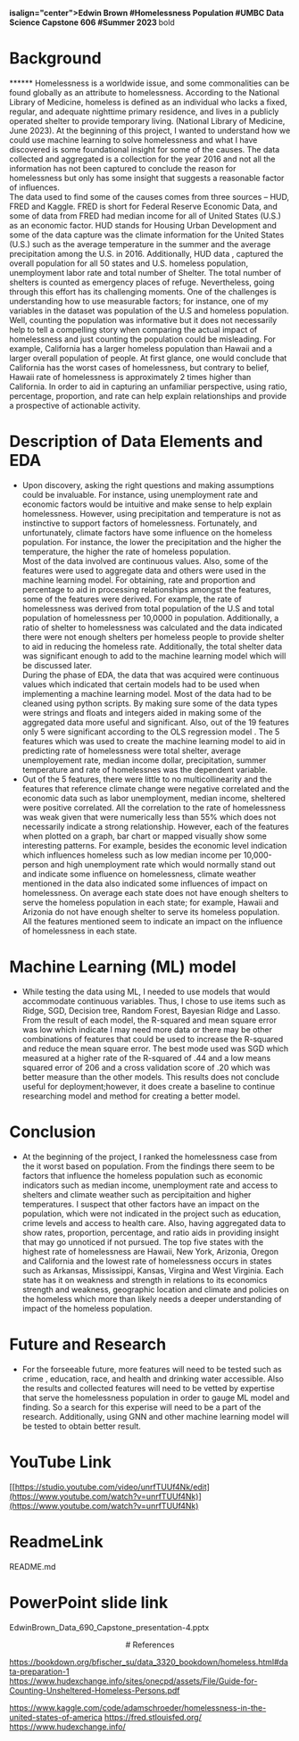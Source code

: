  
<p><strong>isalign="center">Edwin Brown 
#Homelessness Population 
#UMBC Data Science Capstone 606 
#Summer 2023 </strong>bold</p>
 
# Background 
****** Homelessness is a worldwide issue, and some commonalities can be found globally as an attribute to homelessness. According to the National Library of Medicine, homeless is defined as an individual who lacks a fixed, regular, and adequate nighttime primary residence, and lives in a publicly operated shelter to provide temporary living. (National Library of Medicine, June 2023).  At the beginning of this project, I wanted to understand how we could use machine learning to solve homelessness and what I have discovered is some foundational insight for some of the causes.   The data collected and aggregated is a collection for the year 2016 and not all the information has not been captured to   conclude the reason for homelessness but only has some insight that suggests a reasonable factor of influences.   
The data used to find some of the causes comes from three sources – HUD, FRED and Kaggle. FRED is short for Federal Reserve Economic Data, and some of data from FRED had median income for all of United States (U.S.)  as an economic factor. HUD stands for Housing Urban Development and some of the data capture was the climate information for the United States (U.S.) such as the average temperature in the summer and the average precipitation among the U.S. in 2016.  Additionally, HUD data , captured the overall population for all 50 states and U.S.  homeless population, unemployment labor rate and total number of Shelter. The total number of shelters is counted as emergency places of refuge. 
Nevertheless, going through this effort has its challenging moments. One of the challenges is understanding how to use measurable factors; for instance, one of my variables in the dataset was population of the U.S and homeless population. Well, counting the population was informative but it does not necessarily help to tell a compelling story when comparing the actual impact of homelessness and just counting the population could be misleading. For example, California has a larger homeless population than Hawaii and a larger overall population of people. At first glance, one would conclude that California has the worst cases of homelessness, but contrary to belief, Hawaii rate of homelessness is approximately 2 times higher than California. In order to aid in capturing an unfamiliar perspective, using ratio, percentage, proportion, and rate can help explain relationships and provide a prospective of actionable activity.    
 
# Description of Data Elements and   EDA 

- Upon discovery, asking the right questions and making assumptions could be invaluable. For instance, using unemployment rate and economic factors would be intuitive and make sense to help explain homelessness. However, using precipitation and temperature is not as instinctive to support factors of homelessness. Fortunately, and unfortunately, climate factors have some influence on the homeless population. For instance, the lower the precipitation and the higher the temperature, the higher the rate of homeless population.  
Most of the data involved are continuous values. Also, some of the features were used to aggregate data and others were used in the machine learning model. For obtaining, rate and proportion and percentage to aid in processing relationships amongst the features, some of the features were derived. For example, the rate of homelessness was derived from total population of the U.S and total population of homelessness per 10,0000 in population. Additionally, a ratio of shelter to homelessness was calculated and the data indicated there were not enough shelters per homeless people to provide shelter to aid in reducing the homeless rate. Additionally, the total shelter data was significant enough to add to the machine learning model which will be discussed later.    
During the phase of EDA, the data that was acquired were continuous values which indicated that certain models had to be used when implementing a machine learning model.  Most of the data had to be cleaned using python scripts. By making sure some of the data types were strings and floats and integers aided in making some of the aggregated data more useful and significant.   Also, out of the 19 features only 5 were significant according to the OLS regression model . The 5 features which was used to create the machine learning model to aid in predicting rate of homelessness were total shelter, average unemployement rate, median income dollar, precipitation, summer temperature  and rate of homelessnes was the dependent variable.  
- Out of the 5 features, there were little to no multicollinearity and the features that reference climate change were negative correlated   and the economic data such as labor unemployment, median income, sheltered were positive correlated. All the correlation to the rate of homelessness was weak given that were numerically less than 55% which does not necessarily indicate a strong relationship. However, each of the features when plotted on a graph, bar chart or mapped visually show some interesting patterns. For example, besides the economic level indication which influences homeless such as low median income per 10,000-person and high unemployment rate which would normally stand out and indicate some influence on homelessness, climate weather mentioned in the data also indicated some influences of impact on homelessness.  On average each state does not have enough shelters to serve the homeless population in each state; for example, Hawaii and Arizonia do not have enough shelter to serve its homeless population. All the features mentioned seem to indicate an impact on the influence of homelessness in each state. 
 
# Machine Learning (ML) model 
- While testing the data using ML, I needed to use models that would accommodate continuous variables. Thus, I chose to use items such as Ridge, SGD, Decision tree, Random Forest, Bayesian Ridge and Lasso. From the result of each model, the R-squared and mean square error was low which indicate I may need more data or there may be other combinations of features that could be used to increase the R-squared and reduce the mean square error.  The best mode used was SGD which measured at a higher rate of the R-squared of .44 and a low means squared error of 206 and a cross validation score of .20 which was better measure than the other models. This results does not conclude useful for deployment;however, it does create a baseline to continue researching model and method for creating a better model. 
    
 
 
 # Conclusion 
- At the beginning of the project, I ranked the homelessness case from the it worst based on population. From the findings there seem to be factors that influence the homeless population such as economic indicators such as median income, unemployment rate and access to shelters and climate weather such as percipitaition and higher temperatures. I suspect that other factors have an impact on the population, which were not indicated in the project such as education, crime levels and access to health care.  Also, having aggregated data to show rates, proportion, percentage, and ratio aids in providing insight that may go unnoticed if not pursued. The top five states with the highest rate of homelessness are Hawaii, New York, Arizonia, Oregon and California and the lowest rate of homelessness occurs in states such as Arkansas, Mississippi, Kansas, Virgina and West Virginia.  Each state has it on weakness and strength in relations to its economics strength and weakness, geographic location and climate and policies on the homeless which more than likely needs a deeper understanding of impact of the homeless population. 
 
# Future and Research 
 - For the forseeable future, more features will need to be tested  such as crime , education, race, and health  and drinking water accessible.  Also the results and collected features will need to be vetted by expertise  that serve the homelessness population in order to gauge ML model and finding. So a search for this experise will need to be a part of the research.  Additionally, using GNN and other machine learning model will be tested to obtain better result.  
 
# YouTube Link 
 [[https://studio.youtube.com/video/unrfTUUf4Nk/edit](https://www.youtube.com/watch?v=unrfTUUf4Nk)](https://www.youtube.com/watch?v=unrfTUUf4Nk) 
 
# ReadmeLink 
README.md 
 
# PowerPoint slide link 
EdwinBrown_Data_690_Capstone_presentation-4.pptx 
 
 
 
 
<p align="center"> # References </p>
 
https://bookdown.org/bfischer_su/data_3320_bookdown/homeless.html#data-preparation-1 
https://www.hudexchange.info/sites/onecpd/assets/File/Guide-for-Counting-Unsheltered-Homeless-Persons.pdf 
 
https://www.kaggle.com/code/adamschroeder/homelessness-in-the-united-states-of-america 
https://fred.stlouisfed.org/ 
https://www.hudexchange.info/ 

